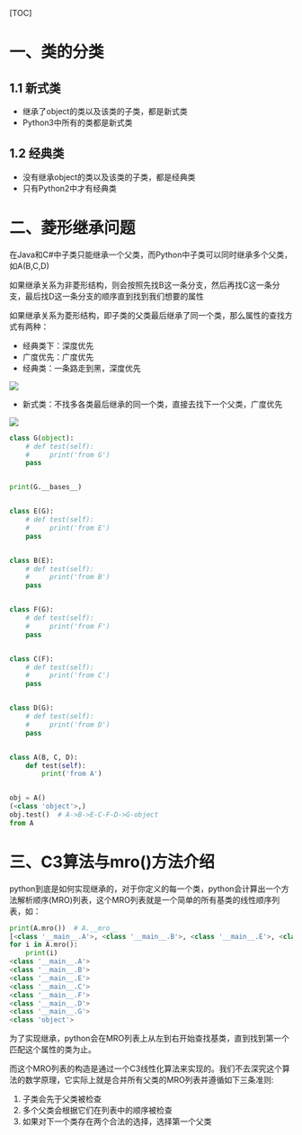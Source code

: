 [TOC]

# 一、类的分类

## 1.1 新式类

- 继承了object的类以及该类的子类，都是新式类
- Python3中所有的类都是新式类

## 1.2 经典类

- 没有继承object的类以及该类的子类，都是经典类
- 只有Python2中才有经典类

# 二、菱形继承问题

在Java和C#中子类只能继承一个父类，而Python中子类可以同时继承多个父类，如A(B,C,D)

如果继承关系为非菱形结构，则会按照先找B这一条分支，然后再找C这一条分支，最后找D这一条分支的顺序直到找到我们想要的属性

如果继承关系为菱形结构，即子类的父类最后继承了同一个类，那么属性的查找方式有两种：

- 经典类下：深度优先
- 广度优先：广度优先
- 经典类：一条路走到黑，深度优先

![](https://img2020.cnblogs.com/blog/1739645/202004/1739645-20200409153818664-1415783629.png)

- 新式类：不找多各类最后继承的同一个类，直接去找下一个父类，广度优先

![](https://img2020.cnblogs.com/blog/1739645/202004/1739645-20200409153837257-1295749798.png)

```python
class G(object):
    # def test(self):
    #     print('from G')
    pass


print(G.__bases__)


class E(G):
    # def test(self):
    #     print('from E')
    pass


class B(E):
    # def test(self):
    #     print('from B')
    pass


class F(G):
    # def test(self):
    #     print('from F')
    pass


class C(F):
    # def test(self):
    #     print('from C')
    pass


class D(G):
    # def test(self):
    #     print('from D')
    pass


class A(B, C, D):
    def test(self):
        print('from A')


obj = A()
(<class 'object'>,)
obj.test()  # A->B->E-C-F-D->G-object
from A
```

# 三、C3算法与mro()方法介绍

python到底是如何实现继承的，对于你定义的每一个类，python会计算出一个方法解析顺序(MRO)列表，这个MRO列表就是一个简单的所有基类的线性顺序列表，如：

```python
print(A.mro())  # A.__mro__
[<class '__main__.A'>, <class '__main__.B'>, <class '__main__.E'>, <class '__main__.C'>, <class '__main__.F'>, <class '__main__.D'>, <class '__main__.G'>, <class 'object'>]
for i in A.mro():
    print(i)
<class '__main__.A'>
<class '__main__.B'>
<class '__main__.E'>
<class '__main__.C'>
<class '__main__.F'>
<class '__main__.D'>
<class '__main__.G'>
<class 'object'>
```

为了实现继承，python会在MRO列表上从左到右开始查找基类，直到找到第一个匹配这个属性的类为止。

而这个MRO列表的构造是通过一个C3线性化算法来实现的。我们不去深究这个算法的数学原理，它实际上就是合并所有父类的MRO列表并遵循如下三条准则:

1. 子类会先于父类被检查
2. 多个父类会根据它们在列表中的顺序被检查
3. 如果对下一个类存在两个合法的选择，选择第一个父类